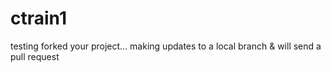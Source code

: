 # ctrain1
testing
forked your project... making updates to a local branch & will send a pull request
